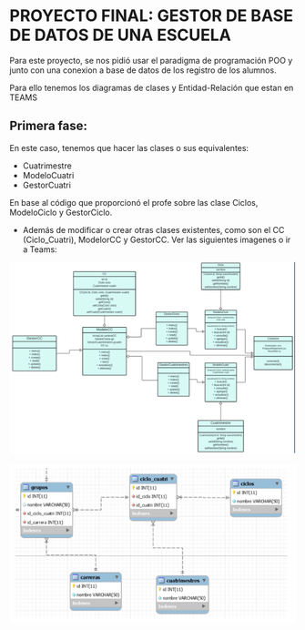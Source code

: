 # PROYECTO FINAL: GESTOR DE BASE DE DATOS DE UNA ESCUELA

Para este proyecto, se nos pidió usar el paradigma de programación POO y junto con una conexion a base de datos de los registro de los alumnos.

Para ello tenemos los diagramas de clases y Entidad-Relación que estan en TEAMS

## Primera fase:

En este caso, tenemos que hacer las clases o sus equivalentes:

- Cuatrimestre
- ModeloCuatri
- GestorCuatri

En base al código que proporcionó el profe sobre las clase Ciclos, ModeloCiclo y GestorCiclo.

- Además de modificar o crear otras clases existentes, como son el CC (Ciclo_Cuatri), ModelorCC y GestorCC. Ver las siguientes imagenes o ir a Teams:

![alt text](img/image.png)

![alt text](img/image-1.png)

